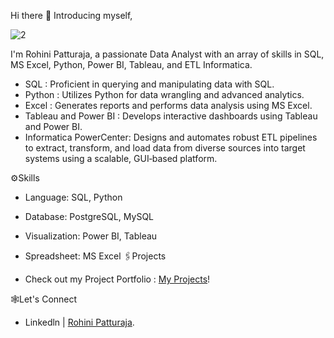Hi there 👋 Introducing myself,


![2](https://github.com/user-attachments/assets/6f86c1ff-59d2-4545-9fb0-60284876ffa6)

I'm Rohini Patturaja, a passionate Data Analyst with an array of skills in SQL, MS Excel, Python, Power BI, Tableau, and ETL Informatica.
* SQL : Proficient in querying and manipulating data with SQL.
* Python : Utilizes Python for data wrangling and advanced analytics.
* Excel : Generates reports and performs data analysis using MS Excel.
* Tableau and Power BI : Develops interactive dashboards using Tableau and Power BI.
* Informatica PowerCenter: Designs and automates robust ETL pipelines to extract, transform, and load data from diverse sources into target systems using a scalable, GUI‑based platform.

⚙️Skills

* Language: SQL, Python
* Database: PostgreSQL, MySQL
* Visualization: Power BI, Tableau
* Spreadsheet: MS Excel
🖇️Projects

* Check out my Project Portfolio : [My Projects]([https://your-portfolio.com](https://github.com/rohini-patturaja/Portfolio_Rohini_Patturaja))!

🕸️Let's Connect
 
* Linkedln | [Rohini Patturaja](https://www.linkedin.com/in/your‑username/).




